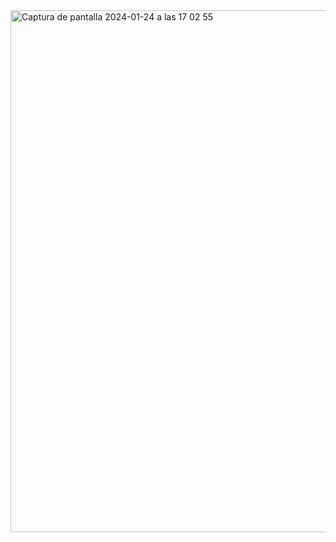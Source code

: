 
<img width="835" alt="Captura de pantalla 2024-01-24 a las 17 02 55" src="https://github.com/unverchamt/HTML-Retos/assets/134392893/b65a5a54-03fd-4160-a371-d2467c3338cc">
